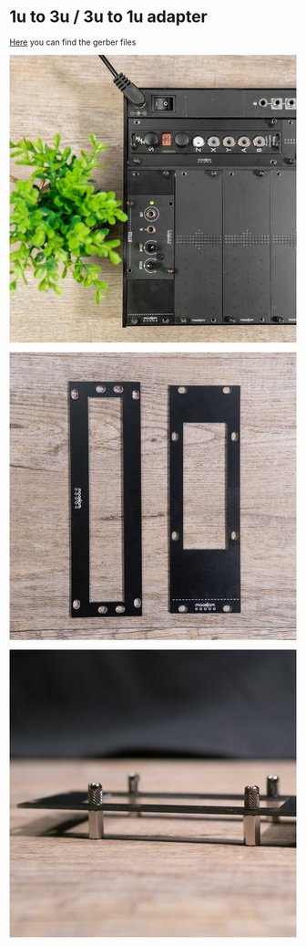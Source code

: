 # 1u to 3u / 3u to 1u adapter

[Here](https://github.com/maasijam/eurorack/tree/master/Misc/1u3u/Hardware/Gerbers) you can find the gerber files

![maasijam 1u3u img1](Images/DSC03166.jpg)

![maasijam 1u3u img2](Images/DSC03167.jpg)

![maasijam 1u3u img3](Images/DSC03168.jpg)
